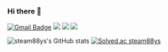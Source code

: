 ### Hi there 👋

<!--
**steam88ys/steam88ys** is a ✨ _special_ ✨ repository because its `README.md` (this file) appears on your GitHub profile.

Here are some ideas to get you started:

- 🔭 I’m currently working on ...
- 🌱 I’m currently learning ...
- 👯 I’m looking to collaborate on ...
- 🤔 I’m looking for help with ...
- 💬 Ask me about ...
- 📫 How to reach me: ...
- 😄 Pronouns: ...
- ⚡ Fun fact: ...
-->
[![Gmail Badge](https://img.shields.io/badge/Gmail-d14836?style=flat-square&logo=Gmail&logoColor=white&link=mailto:s2102@e-mirim.hs.kr)](mailto:snugyun01@gmail.com)  <img src="https://img.shields.io/badge/HTML5-E34F26?style=flat-square&logo=HTML5&logoColor=white" />  <img src="https://img.shields.io/badge/css-1572B6?style=flat-square&logo=css3&logoColor=white=white" /> <img src="https://img.shields.io/badge/JAVA-007396?style=flat-square&logo=java&logoColor=white">

![steam88ys's GitHub stats](https://github-readme-stats.vercel.app/api?username=steam88ys&show_icons=true&theme=merko)  [![Solved.ac
steam88ys](http://mazassumnida.wtf/api/generate_badge?boj={handle})](https://solved.ac/{handle})
